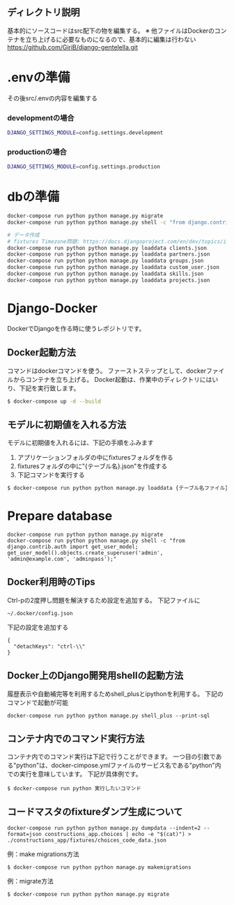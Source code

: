 ## ディレクトリ説明
基本的にソースコードはsrc配下の物を編集する。
※ 他ファイルはDockerのコンテナを立ち上げるに必要なものになるので、基本的に編集は行わない
https://github.com/GiriB/django-gentelella.git

# .envの準備
その後src/.envの内容を編集する
### developmentの場合
```bash
DJANGO_SETTINGS_MODULE=config.settings.development
```
### productionの場合
```bash
DJANGO_SETTINGS_MODULE=config.settings.production
```

# dbの準備
```bash
docker-compose run python python manage.py migrate
docker-compose run python python manage.py shell -c "from django.contrib.auth import get_user_model; get_user_model().objects.create_superuser('admin', 'admin@example.com', 'adminpass');"

# データ作成
# fixtures Timezone問題: https://docs.djangoproject.com/en/dev/topics/i18n/timezones/#fixtures
docker-compose run python python manage.py loaddata clients.json
docker-compose run python python manage.py loaddata partners.json
docker-compose run python python manage.py loaddata groups.json
docker-compose run python python manage.py loaddata custom_user.json
docker-compose run python python manage.py loaddata skills.json
docker-compose run python python manage.py loaddata projects.json
```

# Django-Docker
DockerでDjangoを作る時に使うレポジトリです。

## Docker起動方法
コマンドはdockerコマンドを使う。
ファーストステップとして、dockerファイルからコンテナを立ち上げる。
Docker起動は、作業中のディレクトリにはいり、下記を実行致します。

```bash
$ docker-compose up -d --build
```

## モデルに初期値を入れる方法
モデルに初期値を入れるには、下記の手順をふみます

1. アプリケーションフォルダの中にfixturesフォルダを作る
2. fixturesフォルダの中に"{テーブル名}.json"を作成する
3. 下記コマンドを実行する

```bash
$ docker-compose run python python manage.py loaddata {テーブル名ファイル}.json
```

# Prepare database

```
docker-compose run python python manage.py migrate
docker-compose run python python manage.py shell -c "from django.contrib.auth import get_user_model; get_user_model().objects.create_superuser('admin', 'admin@example.com', 'adminpass');"
```

## Docker利用時のTips
Ctrl-pの2度押し問題を解決するため設定を追加する。
下記ファイルに
```
~/.docker/config.json
```
下記の設定を追加する
```
{
  "detachKeys": "ctrl-\\"
}
```

## Docker上のDjango開発用shellの起動方法
履歴表示や自動補完等を利用するためshell_plusとipythonを利用する。
下記のコマンドで起動が可能

```
docker-compose run python python manage.py shell_plus --print-sql
```

## コンテナ内でのコマンド実行方法
コンテナ内でのコマンド実行は下記で行うことができます。
一つ目の引数である"python"は、docker-cimpose.ymlファイルのサービス名である"python"内での実行を意味しています。 下記が具体例です。

```
$ docker-compose run python 実行したいコマンド
```

## コードマスタのfixtureダンプ生成について
```
docker-compose run python python manage.py dumpdata --indent=2 --format=json constructions_app.choices | echo -e "$(cat)") > ./constructions_app/fixtures/choices_code_data.json
```

例：make migrations方法

```
$ docker-compose run python python manage.py makemigrations
```

例：migrate方法

```
$ docker-compose run python python manage.py migrate
```
